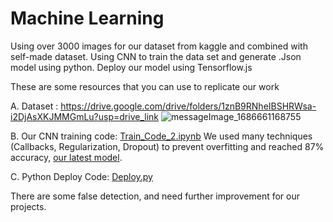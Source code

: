 # Machine Learning
Using over 3000 images for our dataset from kaggle and combined with self-made dataset.
Using CNN to train the data set and generate .Json model using python.
Deploy our model using Tensorflow.js 

These are some resources that you can use to replicate our work

A. Dataset : https://drive.google.com/drive/folders/1znB9RNheIBSHRWsa-i2DjAsXKJMMGmLu?usp=drive_link
![messageImage_1686661168755](https://github.com/HandSpeak-Bisindo/ML/assets/119036482/20ce2c82-e81c-44a2-96b1-84c8495a9136)

B. Our CNN training code: [Train_Code_2.ipynb](https://github.com/HandSpeak-Bisindo/ML/blob/main/Train_Code_2.ipynb)
We used many techniques (Callbacks, Regularization, Dropout) to prevent overfitting and reached 87% accuracy, [our latest model](https://github.com/HandSpeak-Bisindo/ML/tree/main/model).

C. Python Deploy Code: [Deploy.py](https://github.com/HandSpeak-Bisindo/ML/blob/main/Deploy.py)


There are some false detection, and need further improvement for our projects.



